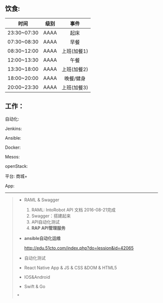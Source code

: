 ## 饮食:

| 时间 | 级别 | 事件 |
| :---: | :---: | :---: |
| 23:30~07:30 | AAAA | 起床 |
| 07:30~08:30 | AAAA | 早餐 |
| 08:30~12:00 | AAAA | 上班\(加餐1\) |
| 12:00~13:30 | AAAA | 午餐 |
| 13:30~18:00 | AAAA | 上班\(加餐2\) |
| 18:00~20:00 | AAAA | 晚餐/健身 |
| 20:00~23:30 | AAAA | 上班\(加餐3\) |

## 工作：

自动化:

Jenkins:

Ansible:

Docker:

Mesos:

openStack:

平台: 商城+

App:

---

> * RAML & Swagger
>
>   1. RAML: IntoRobot API 文档 2016-08-21完成
>   2. Swagger：搭建起来
>   3. API自动化测试
>   4. **RAP API管理服务**
>
> * **ansible自动化运维**
>
>   [http:\/\/edu.51cto.com\/index.php?do=lession&id=42065](http://edu.51cto.com/index.php?do=lession&id=42065)
>
> * 自动化测试
>
> * React Native App & JS & CSS &DOM & HTML5
>
> * IOS&Android
>
> * Swift & Go
>
> \*



